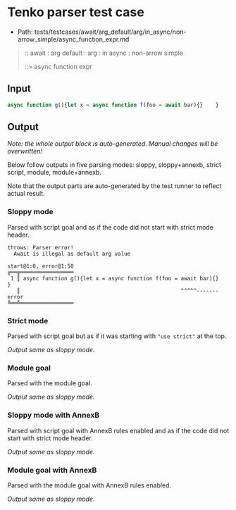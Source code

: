 # Tenko parser test case

- Path: tests/testcases/await/arg_default/arg/in_async/non-arrow_simple/async_function_expr.md

> :: await : arg default : arg : in async : non-arrow simple
>
> ::> async function expr

## Input

`````js
async function g(){let x = async function f(foo = await bar){}    }
`````

## Output

_Note: the whole output block is auto-generated. Manual changes will be overwritten!_

Below follow outputs in five parsing modes: sloppy, sloppy+annexb, strict script, module, module+annexb.

Note that the output parts are auto-generated by the test runner to reflect actual result.

### Sloppy mode

Parsed with script goal and as if the code did not start with strict mode header.

`````
throws: Parser error!
  Await is illegal as default arg value

start@1:0, error@1:50
╔══╦═════════════════
 1 ║ async function g(){let x = async function f(foo = await bar){}    }
   ║                                                   ^^^^^------- error
╚══╩═════════════════

`````

### Strict mode

Parsed with script goal but as if it was starting with `"use strict"` at the top.

_Output same as sloppy mode._

### Module goal

Parsed with the module goal.

_Output same as sloppy mode._

### Sloppy mode with AnnexB

Parsed with script goal with AnnexB rules enabled and as if the code did not start with strict mode header.

_Output same as sloppy mode._

### Module goal with AnnexB

Parsed with the module goal with AnnexB rules enabled.

_Output same as sloppy mode._
